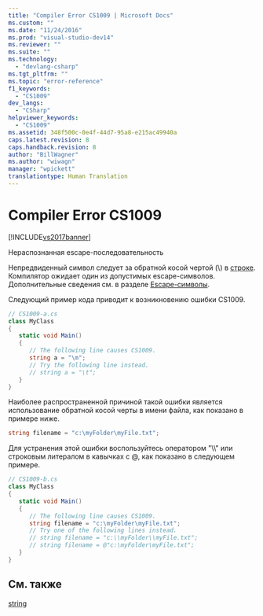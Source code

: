 ```yaml
---
title: "Compiler Error CS1009 | Microsoft Docs"
ms.custom: ""
ms.date: "11/24/2016"
ms.prod: "visual-studio-dev14"
ms.reviewer: ""
ms.suite: ""
ms.technology: 
  - "devlang-csharp"
ms.tgt_pltfrm: ""
ms.topic: "error-reference"
f1_keywords: 
  - "CS1009"
dev_langs: 
  - "CSharp"
helpviewer_keywords: 
  - "CS1009"
ms.assetid: 348f500c-0e4f-44d7-95a8-e215ac49940a
caps.latest.revision: 8
caps.handback.revision: 8
author: "BillWagner"
ms.author: "wiwagn"
manager: "wpickett"
translationtype: Human Translation
---
```

# Compiler Error CS1009
[!INCLUDE[vs2017banner](../../../csharp/includes/vs2017banner.md)]

Нераспознанная escape\-последовательность  
  
 Непредвиденный символ следует за обратной косой чертой \(\\\) в [строке](../../../csharp/language-reference/keywords/string.md).  Компилятор ожидает один из допустимых escape\-символов.  Дополнительные сведения см. в разделе [Escape\-символы](../Topic/Character%20Escapes%20in%20Regular%20Expressions.md).  
  
 Следующий пример кода приводит к возникновению ошибки CS1009.  
  
```c#  
// CS1009-a.cs  
class MyClass  
{  
   static void Main()  
   {  
      // The following line causes CS1009.  
      string a = "\m";     
      // Try the following line instead.  
      // string a = "\t";  
   }  
}  
```  
  
 Наиболее распространенной причиной такой ошибки является использование обратной косой черты в имени файла, как показано в примере ниже.  
  
```c#  
string filename = "c:\myFolder\myFile.txt";  
```  
  
 Для устранения этой ошибки воспользуйтесь оператором "\\\\" или строковым литералом в кавычках с @, как показано в следующем примере.  
  
```c#  
// CS1009-b.cs  
class MyClass  
{  
   static void Main()  
   {  
      // The following line causes CS1009.  
      string filename = "c:\myFolder\myFile.txt";     
      // Try one of the following lines instead.  
      // string filename = "c:\\myFolder\\myFile.txt";  
      // string filename = @"c:\myFolder\myFile.txt";  
   }  
}  
```  
  
## См. также  
 [string](../../../csharp/language-reference/keywords/string.md)